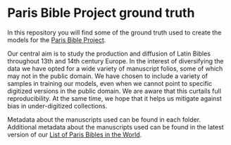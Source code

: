 
# Paris Bible Project ground truth

In this repository you will find some of the ground truth used to create the models for the [Paris Bible Project](parisbible.github.io).

Our central aim is to study the production and diffusion of Latin Bibles throughout 13th and 14th century Europe. In the interest of diversifying the data we have opted for a wide variety of manuscript folios, some of which may not in the public domain. We have chosen to include a variety of samples in training our models, even when we cannot point to specific digitized versions in the public domain. We are aware that this curtails full reproducibility. At the same time, we hope that it helps us mitigate against bias in under-digitized collections.

Metadata about the manuscripts used can be found in each folder.  Additional metadata about the manuscripts used can be found in the latest version of our [List of Paris Bibles in the World](https://zenodo.org/record/7274507).
